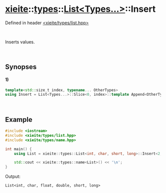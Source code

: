 # [xieite](../../../../../xieite.md)\:\:[types](../../../../../types.md)\:\:[List<Types...>](../../../list.md)\:\:Insert
Defined in header [<xieite/types/list.hpp>](../../../../../../include/xieite/types/list.hpp)

&nbsp;

Inserts values.

&nbsp;

## Synopses
#### 1)
```cpp
template<std::size_t index, typename... OtherTypes>
using Insert = List<Types...>::Slice<0, index>::template Append<OtherTypes...>::template AppendRange<List<Types...>::Slice<index>>;
```

&nbsp;

## Example
```cpp
#include <iostream>
#include <xieite/types/list.hpp>
#include <xieite/types/name.hpp>

int main() {
    using List = xieite::types::List<int, char, short, long>::Insert<2, float, double>;

    std::cout << xieite::types::name<List>() << '\n';
}
```
Output:
```
List<int, char, float, double, short, long>
```
